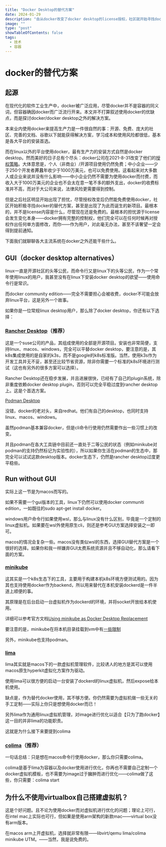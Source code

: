 ```yaml
---
title: "Docker Desktop的替代方案"
date: 2024-01-29
description: "自从docker改变了docker desktop的license授权，社区就开始寻找docker desktop的替代方案。尽管对于绝大多数个人开发者和中小企业，这还并非必要——社区的担忧源于对license发生变化这一事件，而不是license当前的内容。"
image: ""
type: "post"
showTableOfContents: false
tags:
  - 技术
  - 容器
---
```


# docker的替代方案

## 起源

在现代化的软件工业生产中，docker被广泛应用，尽管docker并不是容器的同义词，但容器确因docker而广泛流行开来。本文并不打算叙述使用docker的优缺点，而是探讨docker/docker desktop之外的解决方案。

本来业内使用docker来提高生产力是一件很自然的事：开源、免费、庞大的社区、完善的文档、谷歌以下就能获得解决方案，学习成本和使用风险都很低，基本是各大平台的安装首选。

而在linux以外的平台使用docker，最有生产力的安装方式自然是docker
desktop。然而美好的日子总有个尽头：docker公司在2021-8-31改变了他们的[授权策略](https://www.docker.com/blog/updating-product-subscriptions/)。大体意思是，个人（非商业）/开源项目使用仍然免费；中小企业——少于250个开发者**并且**年收少于1000万美元，也可以免费使用。这看起来对大多数人或企业来说并没有什么影响——中小企业仍然不需要为使用docker而付费，而收入大于1000万美元的企业也不会太在意一笔不多的额外支出，docker的收费标准并不高，而对于大公司来说，法律风险更需要得到控制。

但是之后社区明显开始出现了担忧，尽管授权改变后仍然能免费使用docker，社区开始积极寻找docker的替代方案，甚至是出现了为此而诞生的新项目。最根本的，并不是license内容是什么，尽管现在还是免费的。最根本的担忧源于license会发生变化本身——docker拥有完整的控制权，他们完全可以在任何时候再对授权作出任何单方面修改，而你——作为用户，对此毫无办法，甚至不该奢望一定会得到提前通知。

下面我们就聊聊各大主流系统在docker之外还能干些什么。

## GUI（docker desktop alternatives）

linux一直是开源社区的头等公民，而命令行又是linux下的头等公民，作为一个常年使用linux的用户，我甚至没有在linux下安装docker desktop的欲望——使用命令行是常识。

而docker community edition——完全不需要担心会被收费，docker不可能会放弃linux平台，这是另外一个故事。

如果你是一位常规linux desktop用户，那么除了docker desktop，你还有以下选择：

### [Rancher Desktop](https://rancherdesktop.io/)（推荐）

这是一个suse公司的产品，其组成使用的全部是开源项目。安装也非常简便，支持linux、macos、windows，完全可以平替docker desktop，要注意的是，其k8s集成使用的是自家的k3s，而不是google的k8s标准版。当然，使用k3s作为开发工具并无不妥，甚至还比较节省资源，除非你需要一个标准的k8s环境进行测试（这也有另外的很多方案可以选择）。

Rancher Desktop还在稳步发展，并且进展很快，已经有了自己的plugin系统，除非重度依赖docker desktop plugin，否则可以完全平稳过度到rancher desktop上。这是个首选方案。

[Podman Desktop](https://podman-desktop.io/)

没错，docker的老对头，来自redhat。他们有自己的desktop，也同时支持linux、macos、windows。

虽然podman基本兼容docker，但是cli命令行使用仍然需要作出一些习惯上的改变。

并且podman在各大工具链中目前还一直处于二等公民的状态（例如minikube对podman的支持仍然标记为实验性的），所以如果你生活在podman的生态中，那完全可以试试这款desktop版本。docker生态下，仍然是rancher desktop过度更平稳些。

## Run without GUI

实际上这一节是为macos而写的。

如果不需要一个gui版本的工具，linux下仍然可以使用docker communiti edition，一如既往的sudo apt-get install docker。

windows用户命令行如果使用wsl，那么与linux没有什么区别，毕竟是一个定制的linux虚拟机。如果要在wsl外使用原生cli，则还是参考GUI方案选择安装之一即可。

macos的情况会复杂一些。macos没有类似wsl的东西，选择GUI替代方案是一个很好的选择。如果你和我一样嫌弃GUI太费系统资源并且不够自动化，那么请看下面的方案。

### [minikube](https://minikube.sigs.k8s.io/)

这其实是一个k8s生态下的工具，主要用于构建本机k8s环境方便测试用的。因为其也支持使用docker作为backend，所以用来替代在本机安装dockerd是一件半道上顺便的事。

其原理是在后台启动一台虚拟机作为dockerd的环境，并将socket开放给本机使用。

详细可以参考官方文档[Using minikube as Docker Desktop Replacement](https://minikube.sigs.k8s.io/docs/tutorials/docker_desktop_replacement/)

要注意的是，minikube在将本机目录挂载到vm中有[一些限制](https://minikube.sigs.k8s.io/docs/handbook/mount/)

另外，minikube也支持podman。

### [lima](https://github.com/lima-vm/lima)

lima其实就是macos下的一款虚拟机管理软件，比较诱人的地方是其可以使用macos原生hyperkit虚拟化方案作为驱动。

使用lima可以很方便的启动一台安装了dockerd的linux虚拟机，然后expose给本机使用。

缺点是，作为替代docker使用，其不够方便。你仍然需要为虚拟机做一些无关的手工定制——实际上你只是想使用docker而已！

另外lima作为通用linux虚拟机管理，对image进行优化以适合【只为了跑docker】这一目的并非lima的功能职责。

这就是为什么接下来要提到colima

### [colima](https://github.com/abiosoft/colima)（推荐）

一句话总结：只是想在macos命令行使用docker，那么你只需要colima。

colima是基于lima为容器以及docker使用进行优化，你再也不需要自己定制一个docker虚拟机模板，也不需要为image过于臃肿而进行优化——colima做了这些，你只需要：colima start

## 为什么不使用virtualbox自己搭建虚拟机？

这是个好问题。且不论为使用docker而对虚拟机进行优化的问题；理论上可行，在intel mac上实际也可行，但如果是使用arm架构的新款mac——virtual box没有arm版本。

在macos arm上开虚拟机，选择就非常有限——libvirt/qemu lima/colima minikube UTM。——当然，我是说免费的。
